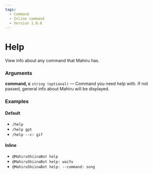 ```yaml
---
tags:
  - Command
  - Inline command
  - Version 1.0.0
---
```


# Help

View info about any command that Mahiru has.

### Arguments

**command, c**  `string (optional)` — Command you need help with. If not passed, general info about Mahiru will be displayed.

### Examples

#### Default
+ `/help`
+ `/help gpt`
+ `/help --c: gif`

#### Inline
+ `@MahiruShiinaBot help`
+ `@MahiruShiinaBot help: waifu`
+ `@MahiruShiinaBot help: --command: song`